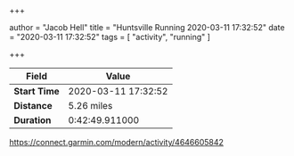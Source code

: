 +++

author = "Jacob Hell"
title = "Huntsville Running 2020-03-11 17:32:52"
date = "2020-03-11 17:32:52"
tags = [
    "activity", "running"
]

+++

<!--more-->

|Field  |Value  |
|--- | --- |
|**Start Time**|2020-03-11 17:32:52|
|**Distance**|5.26 miles|
|**Duration**|0:42:49.911000|

https://connect.garmin.com/modern/activity/4646605842
